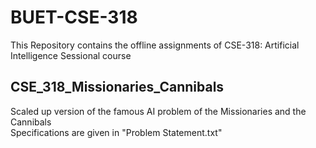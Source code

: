 # BUET-CSE-318
This Repository contains the offline assignments of CSE-318: Artificial Intelligence Sessional course

## CSE_318_Missionaries_Cannibals
Scaled up version of the famous AI problem of the Missionaries and the Cannibals  
Specifications are given in "Problem Statement.txt"


